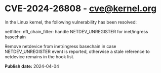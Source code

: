 # CVE-2024-26808 - cve@kernel.org

In the Linux kernel, the following vulnerability has been resolved:

netfilter: nft_chain_filter: handle NETDEV_UNREGISTER for inet/ingress basechain

Remove netdevice from inet/ingress basechain in case NETDEV_UNREGISTER
event is reported, otherwise a stale reference to netdevice remains in
the hook list.

**Publish date:** 2024-04-04

